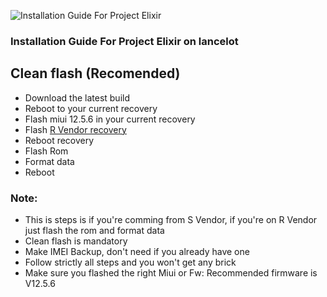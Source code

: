![Installation Guide For Project Elixir](https://i.imgur.com/3UmK6nS.png "Installation")

### Installation Guide For Project Elixir on lancelot

## Clean flash (Recomended)

- Download the latest build
- Reboot to your current recovery
- Flash miui 12.5.6 in your current recovery
- Flash [R Vendor recovery](https://t.me/surprizerbuilds/63?single)
- Reboot recovery
- Flash Rom
- Format data
- Reboot

### Note:

- This is steps is if you're comming from S Vendor, if you're on R Vendor just flash the rom and format data
- Clean flash is mandatory
- Make IMEI Backup, don't need if you already have one
- Follow strictly all steps and you won't get any brick
- Make sure you flashed the right Miui or Fw: Recommended firmware is V12.5.6
